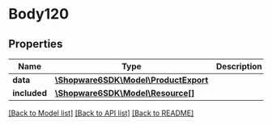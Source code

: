 # Body120

## Properties
Name | Type | Description | Notes
------------ | ------------- | ------------- | -------------
**data** | [**\Shopware6SDK\Model\ProductExport**](ProductExport.md) |  | [optional] 
**included** | [**\Shopware6SDK\Model\Resource[]**](Resource.md) |  | [optional] 

[[Back to Model list]](../../README.md#documentation-for-models) [[Back to API list]](../../README.md#documentation-for-api-endpoints) [[Back to README]](../../README.md)

